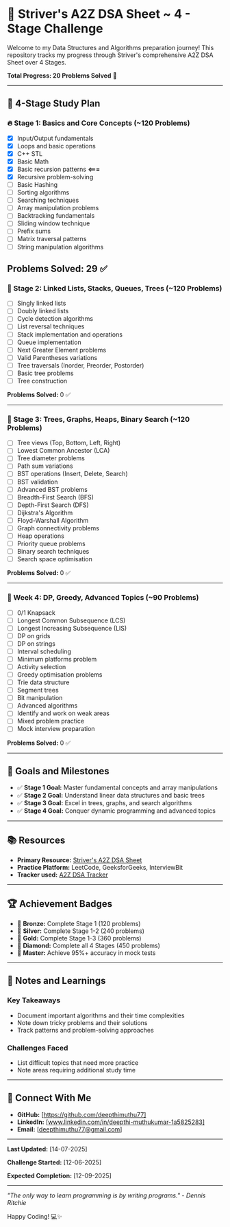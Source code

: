 # 🚀 Striver's A2Z DSA Sheet ~ 4 - Stage Challenge

Welcome to my Data Structures and Algorithms preparation journey! This repository tracks my progress through Striver's comprehensive A2Z DSA Sheet over 4 Stages.

**Total Progress: 20 Problems Solved** 🎯

---

## 📅 4-Stage Study Plan

### 🔥 Stage 1: Basics and Core Concepts (~120 Problems)
- [x] Input/Output fundamentals
- [x] Loops and basic operations
- [x] C++ STL
- [x] Basic Math
- [x] Basic recursion patterns  **<===**
- [x] Recursive problem-solving
- [ ] Basic Hashing
- [ ] Sorting algorithms
- [ ] Searching techniques
- [ ] Array manipulation problems
- [ ] Backtracking fundamentals
- [ ] Sliding window technique
- [ ] Prefix sums
- [ ] Matrix traversal patterns
- [ ] String manipulation algorithms

**Problems Solved:** 29 ✅
---

### 🔗 Stage 2: Linked Lists, Stacks, Queues, Trees (~120 Problems)

- [ ] Singly linked lists
- [ ] Doubly linked lists
- [ ] Cycle detection algorithms
- [ ] List reversal techniques
- [ ] Stack implementation and operations
- [ ] Queue implementation
- [ ] Next Greater Element problems
- [ ] Valid Parentheses variations
- [ ] Tree traversals (Inorder, Preorder, Postorder)
- [ ] Basic tree problems
- [ ] Tree construction

**Problems Solved:** 0 ✅

---

### 🌳 Stage 3: Trees, Graphs, Heaps, Binary Search (~120 Problems)

- [ ] Tree views (Top, Bottom, Left, Right)
- [ ] Lowest Common Ancestor (LCA)
- [ ] Tree diameter problems
- [ ] Path sum variations
- [ ] BST operations (Insert, Delete, Search)
- [ ] BST validation
- [ ] Advanced BST problems
- [ ] Breadth-First Search (BFS)
- [ ] Depth-First Search (DFS)
- [ ] Dijkstra's Algorithm
- [ ] Floyd-Warshall Algorithm
- [ ] Graph connectivity problems
- [ ] Heap operations
- [ ] Priority queue problems
- [ ] Binary search techniques
- [ ] Search space optimisation

**Problems Solved:** 0 ✅

---

### 💎 Week 4: DP, Greedy, Advanced Topics (~90 Problems)

- [ ] 0/1 Knapsack
- [ ] Longest Common Subsequence (LCS)
- [ ] Longest Increasing Subsequence (LIS)
- [ ] DP on grids
- [ ] DP on strings
- [ ] Interval scheduling
- [ ] Minimum platforms problem
- [ ] Activity selection
- [ ] Greedy optimisation problems
- [ ] Trie data structure
- [ ] Segment trees
- [ ] Bit manipulation
- [ ] Advanced algorithms
- [ ] Identify and work on weak areas
- [ ] Mixed problem practice
- [ ] Mock interview preparation

**Problems Solved:** 0 ✅

---

## 🎯 Goals and Milestones

- ✅ **Stage 1 Goal:** Master fundamental concepts and array manipulations
- ✅ **Stage 2 Goal:** Understand linear data structures and basic trees  
- ✅ **Stage 3 Goal:** Excel in trees, graphs, and search algorithms
- ✅ **Stage 4 Goal:** Conquer dynamic programming and advanced topics

---

## 📚 Resources

- **Primary Resource:** [Striver's A2Z DSA Sheet](https://takeuforward.org/strivers-a2z-dsa-course-sheet-2/)
- **Practice Platform:** LeetCode, GeeksforGeeks, InterviewBit
- **Tracker used:** [A2Z DSA Tracker](https://a2zdsa.pages.dev/)

---

## 🏆 Achievement Badges

- 🥉 **Bronze:** Complete Stage 1 (120 problems)
- 🥈 **Silver:** Complete Stage 1-2 (240 problems)  
- 🥇 **Gold:** Complete Stage 1-3 (360 problems)
- 💎 **Diamond:** Complete all 4 Stages (450 problems)
- 🚀 **Master:** Achieve 95%+ accuracy in mock tests

---

## 📝 Notes and Learnings

### Key Takeaways
- Document important algorithms and their time complexities
- Note down tricky problems and their solutions
- Track patterns and problem-solving approaches

### Challenges Faced
- List difficult topics that need more practice
- Note areas requiring additional study time

---

## 🤝 Connect With Me

- **GitHub:** [https://github.com/deepthimuthu77]
- **LinkedIn:** [www.linkedin.com/in/deepthi-muthukumar-1a5825283]  
- **Email:** [deepthimuthu77@gmail.com]

---

**Last Updated:** [14-07-2025]

**Challenge Started:** [12-06-2025]

**Expected Completion:** [12-09-2025]

---

*"The only way to learn programming is by writing programs." - Dennis Ritchie*

Happy Coding! 💻✨
